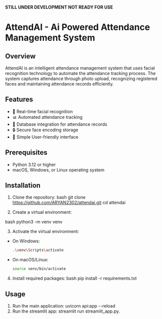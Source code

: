 **STILL UNDER DEVELOPMENT NOT READY FOR USE**
# AttendAI - Ai Powered Attendance Management System

## Overview
AttendAI is an intelligent attendance management system that uses facial recognition technology to automate the attendance tracking process. The system captures attendance through photo upload, recognizing registered faces and maintaining attendance records efficiently.

## Features
- 👤 Real-time facial recognition
- 📊 Automated attendance tracking
- 💾 Database integration for attendance records
- 🔒 Secure face encoding storage
- 📱 Simple User-friendly interface

## Prerequisites
- Python 3.12 or higher
- macOS, Windows, or Linux operating system

## Installation

1. Clone the repository:
bash
git clone https://github.com/ARYAN2302/attendai.git
cd attendai


2. Create a virtual environment:

bash
python3 -m venv venv


3. Activate the virtual environment:
- On Windows:
  ```bash
  .\venv\Scripts\activate
  ```
- On macOS/Linux:
  ```bash
  source venv/bin/activate
  ```

4. Install required packages:
bash
pip install -r requirements.txt

## Usage
1. Run the main application:
uvicorn api:app --reload
2. Run the streamlit app:
streamlit run streamlit_app.py.
